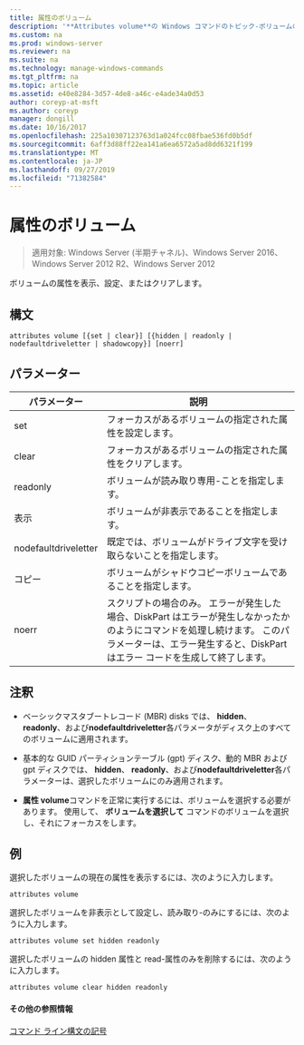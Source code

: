 ```yaml
---
title: 属性のボリューム
description: '**Attributes volume**の Windows コマンドのトピック-ボリュームの属性を表示、設定、またはクリアします。'
ms.custom: na
ms.prod: windows-server
ms.reviewer: na
ms.suite: na
ms.technology: manage-windows-commands
ms.tgt_pltfrm: na
ms.topic: article
ms.assetid: e40e8284-3d57-4de8-a46c-e4ade34a0d53
author: coreyp-at-msft
ms.author: coreyp
manager: dongill
ms.date: 10/16/2017
ms.openlocfilehash: 225a10307123763d1a024fcc08fbae536fd0b5df
ms.sourcegitcommit: 6aff3d88ff22ea141a6ea6572a5ad8dd6321f199
ms.translationtype: MT
ms.contentlocale: ja-JP
ms.lasthandoff: 09/27/2019
ms.locfileid: "71382584"
---
```

# <a name="attributes-volume"></a>属性のボリューム

>適用対象: Windows Server (半期チャネル)、Windows Server 2016、Windows Server 2012 R2、Windows Server 2012

ボリュームの属性を表示、設定、またはクリアします。  
  
  
  
## <a name="syntax"></a>構文  
  
```  
attributes volume [{set | clear}] [{hidden | readonly | nodefaultdriveletter | shadowcopy}] [noerr]  
```  
  
## <a name="parameters"></a>パラメーター  
  
|パラメーター|説明|  
|-------|--------|  
|set|フォーカスがあるボリュームの指定された属性を設定します。|  
|clear|フォーカスがあるボリュームの指定された属性をクリアします。|  
|readonly|ボリュームが読み取り専用\-ことを指定します。|  
|表示|ボリュームが非表示であることを指定します。|  
|nodefaultdriveletter|既定では、ボリュームがドライブ文字を受け取らないことを指定します。|  
|コピー|ボリュームがシャドウコピーボリュームであることを指定します。|  
|noerr|スクリプトの場合のみ。 エラーが発生した場合、DiskPart はエラーが発生しなかったかのようにコマンドを処理し続けます。 このパラメーターは、エラー発生すると、DiskPart はエラー コードを生成して終了します。|  
  
## <a name="remarks"></a>注釈  
  
-   ベーシックマスタブートレコード \(MBR\) disks では、 **hidden**、 **readonly**、および**nodefaultdriveletter**各パラメータがディスク上のすべてのボリュームに適用されます。  
  
-   基本的な GUID パーティションテーブル \(gpt\) ディスク、動的 MBR および gpt ディスクでは、 **hidden**、 **readonly**、および**nodefaultdriveletter**各パラメーターは、選択したボリュームにのみ適用されます。  
  
-   **属性 volume**コマンドを正常に実行するには、ボリュームを選択する必要があります。 使用して、 **ボリュームを選択して** コマンドのボリュームを選択し、それにフォーカスをします。  
  
## <a name="BKMK_examples"></a>例  
選択したボリュームの現在の属性を表示するには、次のように入力します。  
  
```  
attributes volume  
```  
  
選択したボリュームを非表示として設定し、読み取り\-のみにするには、次のように入力します。  
  
```  
attributes volume set hidden readonly  
```  
  
選択したボリュームの hidden 属性と read\-属性のみを削除するには、次のように入力します。  
  
```  
attributes volume clear hidden readonly  
```  
  
#### <a name="additional-references"></a>その他の参照情報  
[コマンド ライン構文の記号](command-line-syntax-key.md)  
  

  

